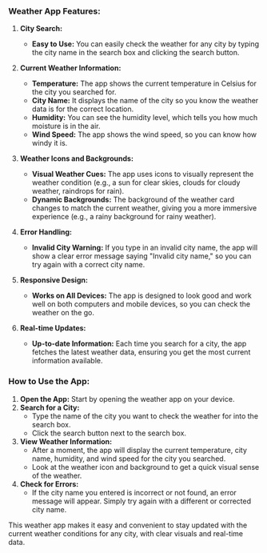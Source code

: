 ### Weather App Features:

1. **City Search:**

    - **Easy to Use:** You can easily check the weather for any city by typing the city name in the search box and clicking the search button.

2. **Current Weather Information:**

    - **Temperature:** The app shows the current temperature in Celsius for the city you searched for.
    - **City Name:** It displays the name of the city so you know the weather data is for the correct location.
    - **Humidity:** You can see the humidity level, which tells you how much moisture is in the air.
    - **Wind Speed:** The app shows the wind speed, so you can know how windy it is.

3. **Weather Icons and Backgrounds:**

    - **Visual Weather Cues:** The app uses icons to visually represent the weather condition (e.g., a sun for clear skies, clouds for cloudy weather, raindrops for rain).
    - **Dynamic Backgrounds:** The background of the weather card changes to match the current weather, giving you a more immersive experience (e.g., a rainy background for rainy weather).

4. **Error Handling:**

    - **Invalid City Warning:** If you type in an invalid city name, the app will show a clear error message saying "Invalid city name," so you can try again with a correct city name.

5. **Responsive Design:**

    - **Works on All Devices:** The app is designed to look good and work well on both computers and mobile devices, so you can check the weather on the go.

6. **Real-time Updates:**
    - **Up-to-date Information:** Each time you search for a city, the app fetches the latest weather data, ensuring you get the most current information available.

### How to Use the App:

1. **Open the App:** Start by opening the weather app on your device.
2. **Search for a City:**
    - Type the name of the city you want to check the weather for into the search box.
    - Click the search button next to the search box.
3. **View Weather Information:**
    - After a moment, the app will display the current temperature, city name, humidity, and wind speed for the city you searched.
    - Look at the weather icon and background to get a quick visual sense of the weather.
4. **Check for Errors:**
    - If the city name you entered is incorrect or not found, an error message will appear. Simply try again with a different or corrected city name.

This weather app makes it easy and convenient to stay updated with the current weather conditions for any city, with clear visuals and real-time data.
